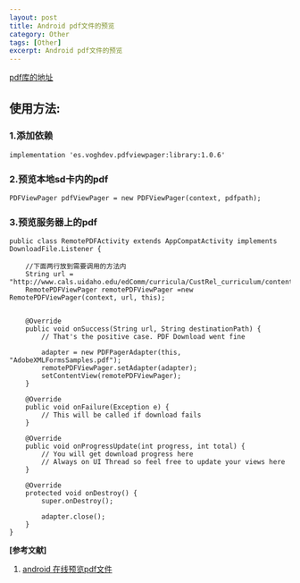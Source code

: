 ```yaml
---
layout: post
title: Android pdf文件的预览
category: Other
tags: [Other]
excerpt: Android pdf文件的预览
---
```


[pdf库的地址](https://github.com/voghDev/PdfViewPager "pdf库的地址")


## 使用方法: ##

### 1.添加依赖 ###

	implementation 'es.voghdev.pdfviewpager:library:1.0.6'

### 2.预览本地sd卡内的pdf ###

	PDFViewPager pdfViewPager = new PDFViewPager(context, pdfpath);

### 3.预览服务器上的pdf ###


	public class RemotePDFActivity extends AppCompatActivity implements DownloadFile.Listener {

		//下面两行放到需要调用的方法内
		String url = "http://www.cals.uidaho.edu/edComm/curricula/CustRel_curriculum/content/sample.pdf	
		RemotePDFViewPager remotePDFViewPager =new RemotePDFViewPager(context, url, this);


		@Override
		public void onSuccess(String url, String destinationPath) {
		    // That's the positive case. PDF Download went fine
		
		    adapter = new PDFPagerAdapter(this, "AdobeXMLFormsSamples.pdf");
		    remotePDFViewPager.setAdapter(adapter);
		    setContentView(remotePDFViewPager);
		}
		
		@Override
		public void onFailure(Exception e) {
		    // This will be called if download fails
		}
		
		@Override
		public void onProgressUpdate(int progress, int total) {
		    // You will get download progress here
		    // Always on UI Thread so feel free to update your views here
		}

		@Override
		protected void onDestroy() {
		    super.onDestroy();
		
		    adapter.close();
		}
	}

**[参考文献]** 

1. [android 在线预览pdf文件](https://blog.csdn.net/taoyuxin1314/article/details/97004996 "android 在线预览pdf文件")


